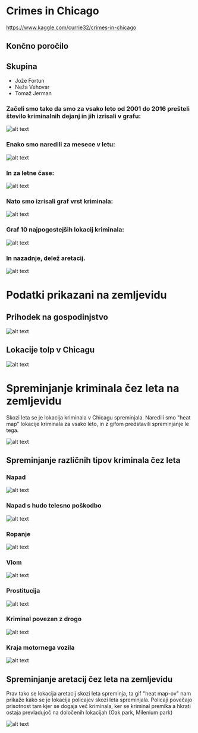 # Crimes in Chicago
https://www.kaggle.com/currie32/crimes-in-chicago

## Končno poročilo

## Skupina

 * Jože Fortun
 * Neža Vehovar
 * Tomaž Jerman

### Začeli smo tako da smo za vsako leto od 2001 do 2016 prešteli število kriminalnih dejanj in jih izrisali v grafu:
![alt text](./assets/CrimePerYear.png)

### Enako smo naredili za mesece v letu:
![alt text](./assets/CrimePerMonth.png)

### In za letne čase:
![alt text](./assets/CrimePerSeason.png)

### Nato smo izrisali graf vrst kriminala:
![alt text](./assets/CrimeType.png)

### Graf  10 najpogostejših lokacij kriminala:
![alt text](./assets/CrimeLocation.png)

### In nazadnje, delež aretacij.
![alt text](./assets/Arrests.png)




# Podatki prikazani na zemljevidu

## Prihodek na gospodinjstvo
![alt text](./assets/WealthMap.png)

## Lokacije tolp v Chicagu

![alt text](./assets/Gangs.jpg)

# Spreminjanje kriminala čez leta na zemljevidu

Skozi leta se je lokacija kriminala v Chicagu spreminjala. Naredili smo "heat map" lokacije kriminala za vsako leto, in z gifom predstavili spreminjanje le tega.

![alt text](./assets/CrimesThroughYears.gif)

## Spreminjanje različnih tipov kriminala čez leta

### Napad
![alt text](./assets/Assault.gif)

### Napad s hudo telesno poškodbo
![alt text](./assets/Battery.gif)

### Ropanje
![alt text](./assets/Theft.gif)

### Vlom
![alt text](./assets/Burglary.gif)

### Prostitucija
![alt text](./assets/Prostitution.gif)

### Kriminal povezan z drogo
![alt text](./assets/Narcotics.gif)

### Kraja motornega vozila
![alt text](./assets/GTA.gif)


## Spreminjanje aretacij čez leta na zemljevidu

Prav tako se lokacija aretacij skozi leta spreminja, ta gif "heat map-ov" nam prikaže kako se je lokacija policajev skozi leta spreminjala. Policaji povečajo prisotnost tam kjer se dogaja več kriminala, ker se kriminal premika a hkrati ostaja prevladujoč na določenih lokacijah (Oak park, Milenium park)

![alt text](./assets/Arrests.gif)


